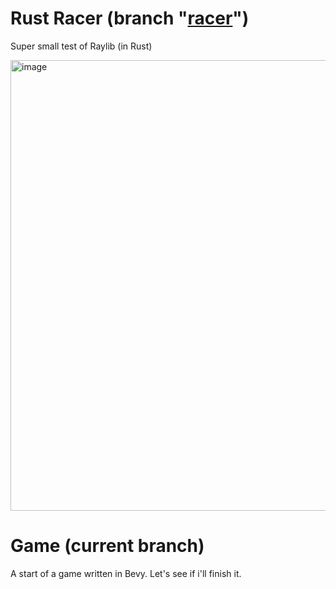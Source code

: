 # Rust Racer (branch "[racer](https://github.com/ArikSquad/rust-racer/tree/racer)")
Super small test of Raylib (in Rust)

<img width="1278" height="721" alt="image" src="https://github.com/user-attachments/assets/0c2bf299-47c1-477f-9b76-a788908dd4c7" />

# Game (current branch)
A start of a game written in Bevy. Let's see if i'll finish it.